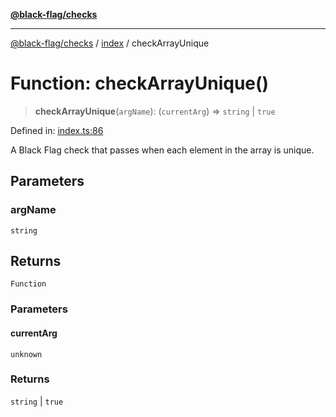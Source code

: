 [**@black-flag/checks**](../../README.md)

***

[@black-flag/checks](../../README.md) / [index](../README.md) / checkArrayUnique

# Function: checkArrayUnique()

> **checkArrayUnique**(`argName`): (`currentArg`) => `string` \| `true`

Defined in: [index.ts:86](https://github.com/Xunnamius/black-flag/blob/dca16a7cbf43b7d8428fc9b34cc49fc69b7b6672/packages/checks/src/index.ts#L86)

A Black Flag check that passes when each element in the array is unique.

## Parameters

### argName

`string`

## Returns

`Function`

### Parameters

#### currentArg

`unknown`

### Returns

`string` \| `true`
